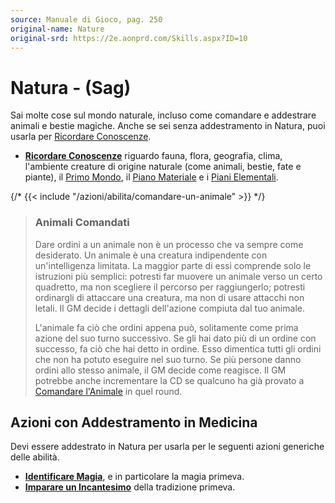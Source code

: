```yaml
---
source: Manuale di Gioco, pag. 250
original-name: Nature
original-srd: https://2e.aonprd.com/Skills.aspx?ID=10
---
```


# Natura - (Sag)

Sai molte cose sul mondo naturale, incluso come comandare e addestrare animali e
bestie magiche. Anche se sei senza addestramento in Natura, puoi usarla per
[Ricordare Conoscenze](/azioni/abilita/ricordare-conoscenze).

- **[Ricordare Conoscenze](/azioni/abilita/ricordare-conoscenze)** riguardo
  fauna, flora, geografia, clima, l'ambiente creature di origine naturale (come
  animali, bestie, fate e piante), il [Primo Mondo](/piani/primo-mondo), il
  [Piano Materiale](/piani/piano-materiale) e i
  [Piani Elementali](/piani/piani-elementali).

{/* {{< include "/azioni/abilita/comandare-un-animale" >}} */}

> ### Animali Comandati
>
> Dare ordini a un animale non è un processo che va sempre come desiderato. Un
> animale è una creatura indipendente con un'intelligenza limitata. La maggior
> parte di essi comprende solo le istruzioni più semplici: potresti far muovere
> un animale verso un certo quadretto, ma non scegliere il percorso per
> raggiungerlo; potresti ordinargli di attaccare una creatura, ma non di usare
> attacchi non letali. Il GM decide i dettagli dell'azione compiuta dal tuo
> animale.
>
> L'animale fa ciò che ordini appena può, solitamente come prima azione del suo
> turno successivo. Se gli hai dato più di un ordine con successo, fa ciò che
> hai detto in ordine. Esso dimentica tutti gli ordini che non ha potuto
> eseguire nel suo turno. Se più persone danno ordini allo stesso animale, il GM
> decide come reagisce. Il GM potrebbe anche incrementare la CD se qualcuno ha
> già provato a [Comandare l'Animale](/azioni/abilita/comandare-un-animale) in
> quel round.

## Azioni con Addestramento in Medicina

Devi essere addestrato in Natura per usarla per le seguenti azioni generiche
delle abilità.

- **[Identificare Magia](/azioni/abilita/identificare-magia)**, e in particolare
  la magia primeva.
- **[Imparare un Incantesimo](/azioni/abilita/imparare-un-incantesimo)** della
  tradizione primeva.
